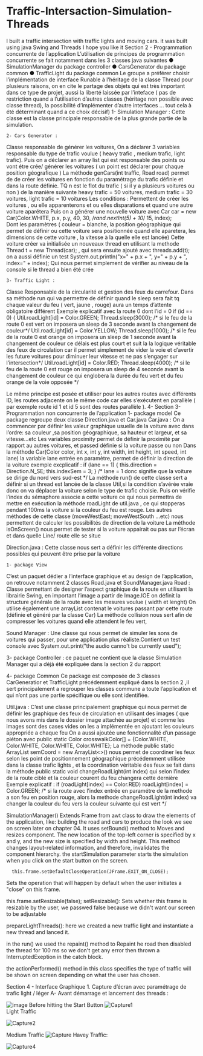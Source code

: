 # Traffic-Intersaction-Simulation-Threads
I built a traffic intersection with traffic lights and moving cars. it was built using java Swing and Threads I hope you like it 
Section 2 - Programmation concurrente de l’application
L’utilisation de principes de programmation concurrente se fait notamment dans les 3 classes java suivantes 
	●	SimulationManager du package controller
	●	CarsGenerator  du package common
	●	TrafficLight du package common 
Le groupe a préférer choisir l’implémentation de interface Runable à l’héritage de la classe Thread pour plusieurs raisons, on en cite le partage des objets qui est très important dans ce type de projet, aussi la liberté laissée par l’inteface ( pas de restriction quand a l’utilisation d’autres classes (héritage non possible avec classe thread), la possibilité d’implémenter d’autre interfaces ... tout cela à été déterminant quand a ce choix décisif)
	1- Simulation Manager : 
Cette classe est la classe principale responsable de la plus grande partie de la simulation.


	2- Cars Generator :
Classe responsable de générer les voitures, 
On a déclarer 3 variables responsable du type de trafic voulue ( heavy trafic , medium trafic, light trafic). Puis on a déclarer an array list qui est responsable des points ou vont étre crée/ générer les voitures ( un point est déclarer pour chaque position géografique )
La méthode  genCars(int traffic, Road road) permet de de créer  les voitures en fonction du paramétrage du trafic définie et dans la route définie. TQ n est  le flot du trafic ( si il y a plusieurs voitures ou non ) de la manière suivante 
heavy trafic = 50 voitures, medium trafic = 30 voitures, light trafic = 10 voitures 
Les conditions : Permettent de créer les voitures , ou elle apparenterons et ou elles disparations et quand une autre voiture aparétera
Puis on a générer une nouvelle voiture avec Car car = new Car(Color.WHITE, p.x, p.y, 40, 30, /*rand.nextInt(5) + 10*/ 15, index);  
Dont les paramètres  ( couleur = blanche, la position géographique  qui permet de définir ou cette voiture sera positionnée quand elle aparetera, les dimensions de cette voiture , la vitesse à la quelle elle est lancée)
Cette voiture créer va initialisée un nouveaux thread en utilisant la methode Thread t = new Thread(car); , qui sera ensuite ajouté avec  threads.add(t);
on a aussi définie un test  System.out.println("x=" + p.x + ", y=" + p.y + ", index=" + index); Qui nous permet simplement de vérifier au niveau de la console si le thread a bien été crée

	3- Traffic Light :
Classe Responsable de la circularité et gestion des feux du carrefour.
Dans sa méthode run qui va permettre de définir quand le sleep sera fait tq chaque valeur du feu ( vert, jaune , rouge) aura un temps d’attente obligatoire différent 
Exemple explicatif avec la route 0 dont l’id = 0
if (id == 0) {
                    Util.roadLight[id] = Color.GREEN; 
                    Thread.sleep(3000);
/* si le feu de la route 0 est vert on imposera un sleep de 3 seconde avant la changement de couleur*/
                    Util.roadLight[id] = Color.YELLOW;
                    Thread.sleep(1000);
/* si le feu de la route 0 est orange on imposera un sleep de 1 seconde avant la changement de couleur ce délais est plus court et suit la la logique véritable des feux de circulation car il permet simplement de vider la voie et d’avertir les future voitures pour diminuer leur vitesse et ne pas s’engager sur l’intersection*/
                    Util.roadLight[id] = Color.RED;
                    Thread.sleep(4000);
/* si le feu de la route 0 est rouge on imposera un sleep de 4 seconde avant la changement de couleur ce qui englobera la durée du feu vert et du feu orange de la voie opposée */

Le même principe est posée et utiliser pour les autres routes avec différents ID, les routes adjacente on le même code car elles s’exécutent en parallèle ( par exemple route id 1 et id 5 sont des routes parallèle ).
	4- 
Section 3- Programmation non concurrente de l’application
1- package model		Ce package regroupe deux classe Direction.java et Car.java
Car.java :
On a commencer par définir les valeur graphique usuelle de la voiture avec dans l’ordre:  sa couleur ,sa position géographique, sa hauteur et largeur, et sa vitesse...etc 
Les variables proximity permet de définir la proximité par rapport au autres voitures, et passed définie si la voiture passe ou non 
Dans la méthode Car(Color color, int x, int y, int width, int height, int speed, int lane) la variable lane entrée en paramètre, permet de définir la direction de la voiture
exemple excplicatif :
 if (lane == 1) {
            this.direction = Direction.N_SE;
            this.indexSem = 3; }
/* lane = 1  donc signifie que la voiture  se dirige du nord vers sud-est */
La méthode run() de cette classe sert a définir si un thread est lancée de la classe Util,si la condition s’avérée vraie  donc on va déplacer la voiture selon le type de trafic choisie. 
Puis on vérifie  l’index du sémaphore associe a cette voiture ce qui nous permettra de mettre en exécution la méthode roadLight de util.java , ce qui stopperas pendant 100ms  la voiture si la couleur du feu est rouge.
Les autres méthodes de cette classe (moveWestEast; moveWestSouth ...etc) nous permettent de calculer les possibilités de direction de la voiture 
La méthode isOnScreen() nous permet de tester si la voiture appairait ou pas sur l’écran et dans quelle Line/ route elle se situe 

Direction.java : 	Cette classe nous sert a définir les différente directions possibles qui peuvent être prise par la voiture 

	1- package View 
C’est un paquet dédier a l’interface graphique et au design de l’application, on retrouve notamment 2 classes Road.java et SoundManager.java
Road :
Classe permettant de designer l’aspect graphique de la route en utilisant la librairie Swing, en important l’image a partir de Image.IOE on définit la structure générale de la route avec les mesures voulue ( width et lenght) 
On utilise également une arrayList contenat le voitures passant par cette route (définie et généré par la classe Car) 
La méthode collision nous sert afin de compresser les voitures quand elle attendent le feu vert, 

Sound Manager :		Une classe qui nous permet de simuler les sons de voitures qui passer, pour une application plus réaliste.Contient un test console avec System.out.print("the audio canno't be currently used");
     
3- package Controller  : ce paquet ne contient que la classe Simulation Manager qui a déjà été expliquée dans la section 2 du rapport 

4- package Common 
Ce package est composée de 3 classes CarGeneratior et TrafficLight précédemment expliqué dans la section 2 ,il sert principalement a regrouper les classes commune a toute l’application et qui n’ont pas une partie spécifique ou elle sont identifiée.

Util.java :
C’est une classe principalement graphique qui nous permet de définir les graphique des feux de circulation en utilisant des images ( que nous avons mis dans le dossier image attachée au projet) et comme les images sont des cases vides on les a implémentée en ajoutant les couleurs appropriée a chaque feu 
On a aussi ajoutée une fonctionnalité d’un passage piéton avec 
public static Color crosswalkColor[] = {Color.WHITE, Color.WHITE, Color.WHITE, Color.WHITE};
La méthode   public static ArrayList<Point> semCoord = new ArrayList<>() nous permet de coordiner les feux selon les point de positionnement géographique précédemment utilisée dans la classe trafic lights , et la coordination véritable des feux se fait dans la méthode  public static void changeRoadLight(int index) qui selon l’index de la route ciblé et la couleur courent du feu changera cette dernière 
Exemple explicatif : 
if (roadLight[index] == Color.RED) roadLight[index] = Color.GREEN;
/* si la route avec l’index entrée en paramétre de la methode a son feu en position rouge, alors la methode changeRoadLight(int index) va changer la couleur du feu vers la couleur suivante qui est vert */


SimulationManager()
Extends Frame from awt class to draw the elements of the application, like: building the road and cars to produce the look we see on screen later on chapter 04.
It uses setBound() method to Moves and resizes component. 
The new location of the top-left corner is specified by x and y, and the new size is specified by width and height.
This method changes layout-related information, and therefore, invalidates the component hierarchy.
the startSimulation parameter starts the simulation when you click on the start button on the screen.

      this.frame.setDefaultCloseOperation(JFrame.EXIT_ON_CLOSE);   
Sets the operation that will happen by default when the user initiates a "close" on this frame. 

this.frame.setResizable(false);
setResizable(): Sets whether this frame is resizable by the user, we passwed false because we didn't want our screen to be adjustable 

prepareLightThreads():
here we created a new traffic light and instantiate  a new thread and lanced it.

in the run() we used the repaint() method to Repaint he road then disabled the thread for 100 ms so we don't get any error then thrown  a InterruptedExeption in the catch block.

the actionPerformed() method in this class specifies the type of traffic will be shown on screen depending on what the user has chosen.


Section 4 - Interface Graphique 
	1. Capture d’écran avec paramétrage de trafic light / léger 
	A- Avant démarrage et lancement des threads :

![image](https://user-images.githubusercontent.com/67691101/153721154-9f0f66d7-86be-41f6-a5a2-d46fd196d91a.png)
  Before hitting the Start Button
  ![Capture1](https://user-images.githubusercontent.com/67691101/153721173-ecf9c21c-8e8c-4654-bef7-f914be65920a.PNG)\
  Light Traffic
  
![Capture2](https://user-images.githubusercontent.com/67691101/153721194-fec82ded-1d16-43fa-81ba-2d1e858e9ba7.PNG)

Medium Traffic
  ![Capture](https://user-images.githubusercontent.com/67691101/153721215-45fbcd79-1b4a-4bf1-a87e-84ad57633d01.PNG)
Havey Traffic:
  
  
  
  ![Capture4](https://user-images.githubusercontent.com/67691101/153721220-a336f033-2c81-41d0-8cc8-2c653dc4f528.PNG)

